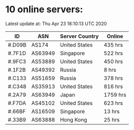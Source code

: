 # 10 online servers:

Latest update at: Thu Apr 23 18:10:13 UTC 2020

| ID | ASN | Server Country | Online |
| -- | --- | -------------- | ------ |
| #.D09B | AS174 | United States | 435 hrs |
| #.7F1D | AS63949 | Singapore | 522 hrs |
| #.9FC3 | AS53889 | United States | 450 hrs |
| #.1F2B | AS49392 | Russia | 8 hrs |
| #.C133 | AS51659 | Russia | 378 hrs |
| #.C348 | AS35913 | United States | 816 hrs |
| #.2A79 | AS63949 | Japan | 1759 hrs |
| #.F7DA | AS45102 | United States | 623 hrs |
| #.66BF | AS16509 | Singapore | 13 hrs |
| #.33B9 | AS63888 | Hong Kong | 25 hrs |

